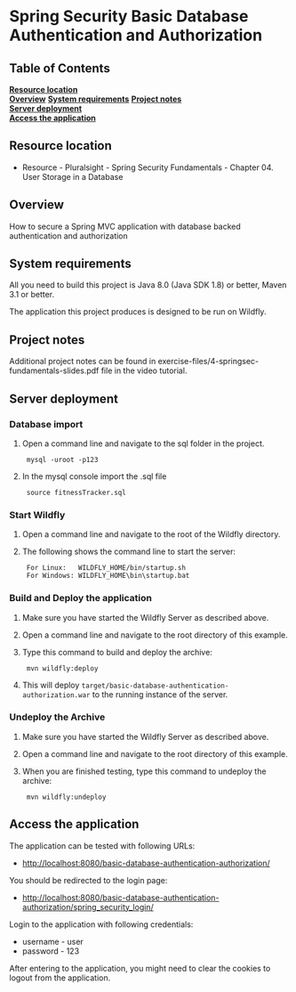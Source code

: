 # Spring Security Basic Database Authentication and Authorization

## Table of Contents
**[Resource location](#resource-location)**  
**[Overview](#overview)**
**[System requirements](#system-requirements)**
**[Project notes](#project-notes)**  
**[Server deployment](#server-deployment)**  
**[Access the application](#access-the-application)**  

## Resource location
* Resource - Pluralsight - Spring Security Fundamentals - Chapter 04. User Storage in a Database

## Overview
How to secure a Spring MVC application with database backed authentication and authorization

## System requirements
All you need to build this project is Java 8.0 (Java SDK 1.8) or better, Maven 3.1 or better.

The application this project produces is designed to be run on Wildfly.

## Project notes

Additional project notes can be found in exercise-files/4-springsec-fundamentals-slides.pdf file in the video tutorial.

## Server deployment

### Database import

1. Open a command line and navigate to the sql folder in the project.
		
		mysql -uroot -p123

2. In the mysql console import the .sql file
		
		source fitnessTracker.sql

### Start Wildfly
1. Open a command line and navigate to the root of the Wildfly directory.
2. The following shows the command line to start the server:

        For Linux:   WILDFLY_HOME/bin/startup.sh
        For Windows: WILDFLY_HOME\bin\startup.bat

### Build and Deploy the application
1. Make sure you have started the Wildfly Server as described above.
2. Open a command line and navigate to the root directory of this example.
3. Type this command to build and deploy the archive:

        mvn wildfly:deploy  

4. This will deploy `target/basic-database-authentication-authorization.war` to the running instance of the server.

### Undeploy the Archive
1. Make sure you have started the Wildfly Server as described above.
2. Open a command line and navigate to the root directory of this example.
3. When you are finished testing, type this command to undeploy the archive:

        mvn wildfly:undeploy

## Access the application
The application can be tested with following URLs:       
* <http://localhost:8080/basic-database-authentication-authorization/>

You should be redirected to the login page:
* <http://localhost:8080/basic-database-authentication-authorization/spring_security_login/>

Login to the application with following credentials:
* username - user
* password - 123
   
After entering to the application, you might need to clear the cookies to logout from the application.